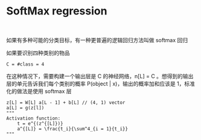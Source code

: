 # SoftMax regression

</br>

<p>如果有多种可能的分类目标，有一种更普遍的逻辑回归方法叫做 softmax 回归</p>

<p>如果要识别四种类别的物品</p>

`C = #class = 4`

<p>在这种情况下，需要构建一个输出层是 C 的神经网络，n[L] = C 。想得到的输出层的单元告诉我们每个类别的概率 P(object | x)，输出的概率加和应该是 1，标准化的做法是使用 softmax 层</p>

```
z[L] = W[L] a[L - 1] + b[L] // (4, 1) vector
a[L] = g(z[l])
"""
Activation function:
    t = e^{(z^{[L]})}
    a^{[L]} = \frac{t_i}{\sum^4_{i = 1}{t_i}}
"""
```

<p></p>




























































































































































































































































































































































































































